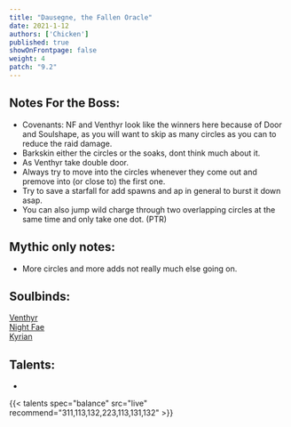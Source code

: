```yaml
---
title: "Dausegne, the Fallen Oracle"
date: 2021-1-12
authors: ['Chicken']
published: true
showOnFrontpage: false
weight: 4
patch: "9.2"
---
```



## Notes For the Boss:
- Covenants: NF and Venthyr look like the winners here because of Door and Soulshape, as you will want to skip as many circles as you can to reduce the raid damage.
- Barkskin either the circles or the soaks, dont think much about it.
- As Venthyr take double door.
- Always try to move into the circles whenever they come out and premove into (or close to) the first one. 
- Try to save a starfall for add spawns and ap in general to burst it down asap.
- You can also jump wild charge through two overlapping circles at the same time and only take one dot. (PTR)

## Mythic only notes:
- More circles and more adds not really much else going on.

## Soulbinds:
[Venthyr](https://ptr.wowhead.com/soulbind-calc/venthyr/theotar-the-mad-duke/druid/AwCWb74CBTUgCBU1yggSBTWHCCUy4ggjBTJJCBV2AAg1Mj8I)
<br>[Night Fae](https://ptr.wowhead.com/soulbind-calc/night-fae/niya/druid/AwCW5b4CBTXKCCU1IAgTBTXGCBUy5AglMuIIIhUySQgldgAI)
<br>[Kyrian](https://ptr.wowhead.com/soulbind-calc/kyrian/forgelite-prime-mikanikos/druid/AwaW5ZYBBTXKCBMFNYIIFTLkCCUy4ggiFTJJCDV2AAg)

## Talents:

- 

{{< talents spec="balance" src="live" recommend="311,113,132,223,113,131,132" >}}

